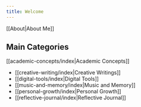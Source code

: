```yaml
---
title: Welcome
---
```


[[About|About Me]]
## Main Categories

 [[academic-concepts/index|Academic Concepts]]
- [[creative-writing/index|Creative Writings]]
- [[digital-tools/index|Digital Tools]]
- [[music-and-memory/index|Music and Memory]]
- [[personal-growth/index|Personal Growth]]
- [[reflective-journal/index|Reflective Journal]]
